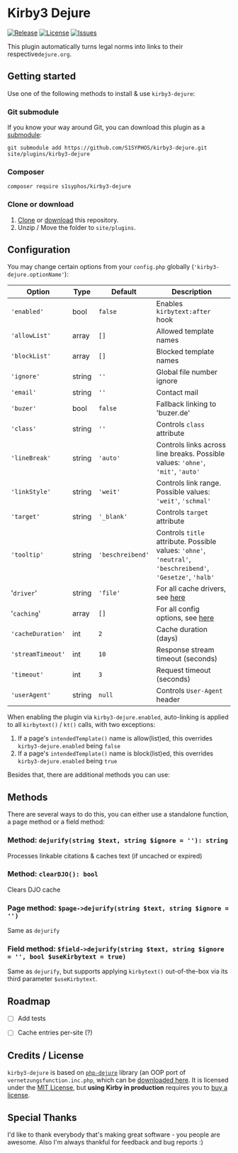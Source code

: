 # Kirby3 Dejure
[![Release](https://img.shields.io/github/release/S1SYPHOS/kirby3-dejure.svg)](https://github.com/S1SYPHOS/kirby3-dejure/releases) [![License](https://img.shields.io/github/license/S1SYPHOS/kirby3-dejure.svg)](https://github.com/S1SYPHOS/kirby3-dejure/blob/main/LICENSE) [![Issues](https://img.shields.io/github/issues/S1SYPHOS/kirby3-dejure.svg)](https://github.com/S1SYPHOS/kirby3-dejure/issues)

This plugin automatically turns legal norms into links to their respective`dejure.org`.


## Getting started
Use one of the following methods to install & use `kirby3-dejure`:

### Git submodule

If you know your way around Git, you can download this plugin as a [submodule](https://github.com/blog/2104-working-with-submodules):

```text
git submodule add https://github.com/S1SYPHOS/kirby3-dejure.git site/plugins/kirby3-dejure
```

### Composer

```text
composer require s1syphos/kirby3-dejure
```

### Clone or download

1. [Clone](https://github.com/S1SYPHOS/kirby3-dejure.git) or [download](https://github.com/S1SYPHOS/kirby3-dejure/archive/main.zip) this repository.
2. Unzip / Move the folder to `site/plugins`.


## Configuration

You may change certain options from your `config.php` globally (`'kirby3-dejure.optionName'`):

| Option            | Type   | Default          | Description                       |
| ----------------- | ------ | ---------------- | --------------------------------- |
| `'enabled'`       | bool   | `false`          | Enables `kirbytext:after` hook    |
| `'allowList'`     | array  | `[]`             | Allowed template names            |
| `'blockList'`     | array  | `[]`             | Blocked template names            |
| `'ignore'`        | string | `''`             | Global file number ignore         |
| `'email'`         | string | `''`             | Contact mail                      |
| `'buzer'`         | bool   | `false`          | Fallback linking to 'buzer.de'    |
| `'class'`         | string | `''`             | Controls `class` attribute        |
| `'lineBreak'`     | string | `'auto'`         | Controls links across line breaks. Possible values: `'ohne'`, `'mit'`, `'auto'` |
| `'linkStyle'`     | string | `'weit'`         | Controls link range. Possible values: `'weit'`, `'schmal'` |
| `'target'`        | string | `'_blank'`       | Controls `target` attribute       |
| `'tooltip'`       | string | `'beschreibend'` | Controls `title` attribute. Possible values: `'ohne'`, `'neutral'`, `'beschreibend'`, `'Gesetze'`, `'halb'` |
| '`driver`'        | string | `'file'`         | For all cache drivers, see [here](https://github.com/terrylinooo/simple-cache) |
| '`caching`'       | array  | `[]`             | For all config options, see [here](https://github.com/terrylinooo/simple-cache) |
| `'cacheDuration'` | int    | `2`              | Cache duration (days)             |
| `'streamTimeout'` | int    | `10`             | Response stream timeout (seconds) |
| `'timeout'`       | int    | `3`              | Request timeout (seconds)         |
| `'userAgent'`     | string | `null`           | Controls `User-Agent` header      |

When enabling the plugin via `kirby3-dejure.enabled`, auto-linking is applied to all `kirbytext()` / `kt()` calls, with two exceptions:

1. If a page's `intendedTemplate()` name is allow(list)ed, this overrides `kirby3-dejure.enabled` being `false`
1. If a page's `intendedTemplate()` name is block(list)ed, this overrides `kirby3-dejure.enabled` being `true`

Besides that, there are additional methods you can use:

## Methods

There are several ways to do this, you can either use a standalone function, a page method or a field method:

### Method: `dejurify(string $text, string $ignore = ''): string`

Processes linkable citations & caches text (if uncached or expired)


### Method: `clearDJO(): bool`

Clears DJO cache


### Page method: `$page->dejurify(string $text, string $ignore = '')`

Same as `dejurify`


### Field method: `$field->dejurify(string $text, string $ignore = '', bool $useKirbytext = true)`

Same as `dejurify`, but supports applying `kirbytext()` out-of-the-box via its third parameter `$useKirbytext`.


## Roadmap

- [ ] Add tests
- [ ] Cache entries per-site (?)


## Credits / License
`kirby3-dejure` is based on [`php-dejure`](https://github.com/S1SYPHOS/php-dejure) library (an OOP port of `vernetzungsfunction.inc.php`, which can be [downloaded here](https://dejure.org/vernetzung.html). It is licensed under the [MIT License](LICENSE), but **using Kirby in production** requires you to [buy a license](https://getkirby.com/buy).

## Special Thanks
I'd like to thank everybody that's making great software - you people are awesome. Also I'm always thankful for feedback and bug reports :)
